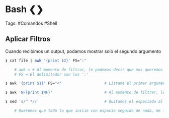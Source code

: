 # Bash ❮❯

Tags: #Comandos #Shell 

## Aplicar Filtros 

Cuando recibimos un output, podamos mostrar solo el segundo argumento 
```bash
❯ cat file | awk '{print $2}' FS=":"

	# awk = # Al momento de filtrar, le podemos decir que nos queremos quedar con el segundo argumento
	# FS = El delimitador son los ':'
```

```bash
❯ awk '{print $1}' FS="<"                   # Listame el primer argumento (izquierda a derecha), tomando el simbolo '<' como delimitador 
```

```bash
❯ awk 'NF{print $NF}'                       # Al momento de filtrar, le podemos decir que nos queremos quedar con el ultimo argumento
```

```bash
❯ sed 's/^ *//'                             # Quitamos el espaciado al principio de un otuput

	# Queremos que todo lo que inicie con espacio seguido de nada, me lo quite 
```


